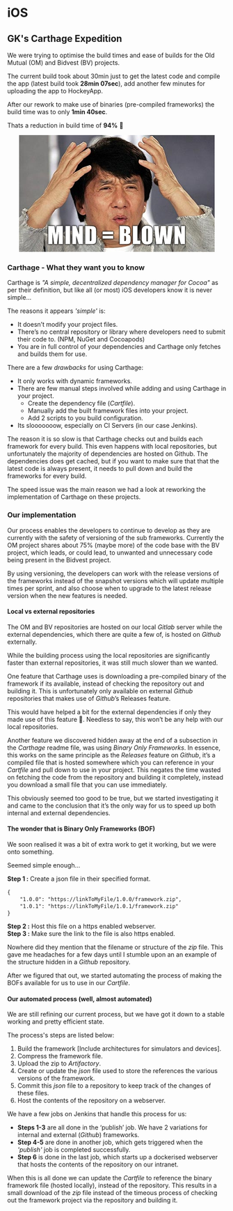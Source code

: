# iOS

## GK's Carthage Expedition

We were trying to optimise the build times and ease of builds for the Old Mutual (OM) and Bidvest (BV) projects. 

The current build took about 30min just to get the latest code and compile the app (latest build took **28min 07sec**), add another few minutes for uploading the app to HockeyApp.

After our rework to make use of binaries (pre-compiled frameworks) the build time was to only **1min 40sec**.

Thats a reduction in build time of **94%** :tada:

<p align="center">
  <img src="mind-blown.jpg" alt="mind blown"/>
</p>

### Carthage - What they want you to know

Carthage is _"A simple, decentralized dependency manager for Cocoa"_ as per their definition, but like all (or most) iOS developers know it is never simple...

The reasons it appears *_'simple'_* is:
- It doesn’t modify your project files.
- There’s no central repository or library where developers need to submit their code to. (NPM, NuGet and Cocoapods)
- You are in full control of your dependencies and Carthage only fetches and builds them for use.

There are a few *drawbacks* for using Carthage:
- It only works with dynamic frameworks.
- There are few manual steps involved while adding and using Carthage in your project.
    - Create the dependency file (_Cartfile_).
    - Manually add the built framework files into your project.
    - Add 2 scripts to you build configuration.
- Its slooooooow, especially on CI Servers (in our case Jenkins).

The reason it is so slow is that Carthage checks out and builds each framework for every build. This even happens with local repositories, but unfortunately the majority of dependencies are hosted on Github. The dependencies does get cached, but if you want to make sure that that the latest code is always present, it needs to pull down and build the frameworks for every build. 

The speed issue was the main reason we had a look at reworking the implementation of Carthage on these projects.

### Our implementation

Our process enables the developers to continue to develop as they are currently with the safety of versioning of the sub frameworks. Currently the OM project shares about 75% (maybe more) of the code base with the BV project, which leads, or could lead, to unwanted and unnecessary code being present in the Bidvest project.

By using versioning, the developers can work with the release versions of the frameworks instead of the snapshot versions which will update multiple times per sprint, and also choose when to upgrade to the latest release version when the new features is needed.

#### Local vs external repositories 

The OM and BV repositories are hosted on our local _Gitlab_ server while the external dependencies, which there are quite a few of, is hosted on _Github_ externally.

While the building process using the local repositories are significantly faster than external repositories, it was still much slower than we wanted.

One feature that Carthage uses is downloading a pre-compiled binary of the framework if its available, instead of checking the repository out and building it. This is unfortunately only available on external _Github_ repositories that makes use of _Github_’s Releases feature. 

This would have helped a bit for the external dependencies if only they made use of this feature :triumph:. Needless to say, this won’t be any help with our local repositories.

Another feature we discovered hidden away at the end of a subsection in the _Carthage_ readme file, was using _Binary Only Frameworks_. 
In essence, this works on the same principle as the _Releases_ feature on _Github_, it’s a compiled file that is hosted somewhere which you can reference in your _Cartfile_ and pull down to use in your project. This negates the time wasted on fetching the code from the repository and building it completely, instead you download a small file that you can use immediately.

This obviously seemed too good to be true, but we started investigating it and came to the conclusion that it’s the only way for us to speed up both internal and external dependencies.

#### The wonder that is Binary Only Frameworks (BOF)

We soon realised it was a bit of extra work to get it working, but we were onto something. 

Seemed simple enough...

**Step 1 :** Create a json file in their specified format.
```
{
    "1.0.0": "https://linkToMyFile/1.0.0/framework.zip",
    "1.0.1": "https://linkToMyFile/1.0.1/framework.zip"
}
```
**Step 2 :** Host this file on a https enabled webserver.  
**Step 3 :** Make sure the link to the file is also https enabled.

Nowhere did they mention that the filename or structure of the _zip_ file. This gave me headaches for a few days until I stumble upon an an example of the structure hidden in a _Github_ repository.

After we figured that out, we started automating the process of making the BOFs available for us to use in our _Cartfile_. 

#### Our automated process (well, almost automated)

We are still refining our current process, but we have got it down to a stable working and pretty efficient state. 

The process's steps are listed below:
1. Build the framework [Include architectures for simulators and devices].
2. Compress the framework file.
3. Upload the zip to _Artifactory_.
4. Create or update the _json_ file used to store the references the various versions of the framework.
5. Commit this _json_ file to a repository to keep track of the changes of these files.
6. Host the contents of the repository on a webserver.

We have a few jobs on Jenkins that handle this process for us:

- **Steps 1-3** are all done in the ‘publish’ job. We have 2 variations for internal and external (_Github_) frameworks.
- **Step 4-5** are done in another job, which gets triggered when the _'publish'_ job is completed successfully.
- **Step 6** is done in the last job, which starts up a dockerised webserver that hosts the contents of the repository on our intranet.

When this is all done we can update the _Cartfile_ to reference the binary framework file (hosted locally), instead of the repository. This results in a small download of the _zip_ file instead of the timeous process of checking out the framework project via the repository and building it.


